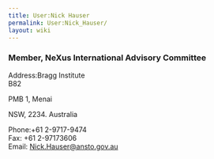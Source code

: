 ```yaml
---
title: User:Nick Hauser
permalink: User:Nick_Hauser/
layout: wiki
---
```


### Member, NeXus International Advisory Committee

Address:Bragg Institute  
B82

PMB 1, Menai

NSW, 2234. Australia

<!-- -->

Phone:+61 2-9717-9474  
Fax: +61 2-97173606  
Email: <Nick.Hauser@ansto.gov.au>  
